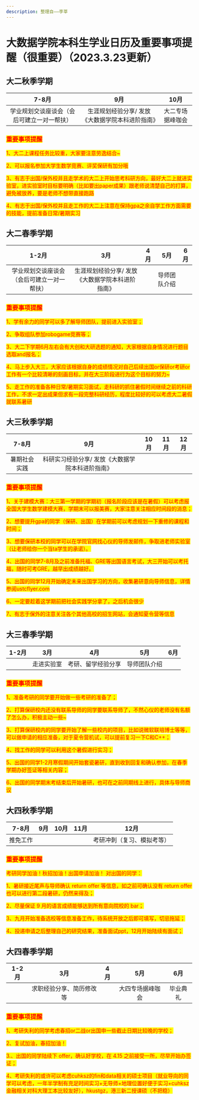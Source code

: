 ```yaml
---
description: 整理自——李莘
---
```


# 大数据学院本科生学业日历及重要事项提醒（很重要）（2023.3.23更新）

## 大二秋季学期

|          7-8月         |             9月            |    10月   |
| :-------------------: | :-----------------------: | :------: |
| 学业规划交谈座谈会（会后可建立一对一帮扶） | 生涯规划经验分享/ 发放《大数据学院本科进阶指南》 | 大二专场据峰咖会 |

### <mark style="color:red;">重要事项提醒</mark>

<mark style="color:red;">1、大二上课程任务比较重，大家要注意劳逸结合\~</mark>&#x20;

<mark style="color:red;">2、可以报名参加大学生数学竞赛、评奖保研有加分哦</mark>

<mark style="color:red;">3、有志于出国/保外校并且走学术的大二上开始思考科研方向，最好大二上就进实验室，进实验室时目标要明确（比如要出paper成果）跟老师说清楚自己的打算，避免被放养，要是老师不想带直接跑路</mark>&#x20;

<mark style="color:red;">4、有志于出国/保外校并且走工作的大二上注意在保持gpa之余自学工作方面需要的技能，提前准备日常/暑期实习</mark>

## 大二春季学期

|          1-2月         |             3月            |  4月 |   5月   |  6月 |
| :-------------------: | :-----------------------: | :-: | :----: | :-: |
| 学业规划交谈座谈会（会后可建立一对一帮扶） | 生涯规划经验分享/ 发放《大数据学院本科进阶指南》 |     | 导师团队介绍 |     |

### <mark style="color:red;">重要事项提醒</mark>

<mark style="color:red;">1、学有余力的同学可以多了解导师团队，提前进入实验室；</mark>

<mark style="color:red;">2、争取组队参加robogame竞赛等；</mark>

<mark style="color:red;">3、大二下学期6月左右会有大创和大研选题的通知，大家根据自身情况进行题目选取and报名；</mark>&#x20;

<mark style="color:red;">4、马上步入大三，大家应该根据自身的成绩情况对自己后续出国or保研or考研or工作有一个比较清晰的刻画目标，并在大三阶段进行为这个目标的努力\~</mark>

<mark style="color:red;">5、走工作的准备各种日常/暑期实习面试，走科研的抓住暑假时间继续之前的科研工作，不求一定出成果但求有一段完整科研经历，程度比较好的可以考虑大二暑假就联系暑研</mark>

## 大三秋季学期

|  7-8月  |             9月            | 10月 | 11月 | 12月 |
| :----: | :-----------------------: | :-: | :-: | :-: |
| 暑期社会实践 | 科研实习经验分享/ 发放《大数据学院本科进阶指南》 |     |     |     |

### <mark style="color:red;">重要事项提醒</mark>

<mark style="color:red;">1、关于建模大赛：大三第一学期的学期初（报名阶段应该是在暑假）可以考虑报全国大学生数学建模大赛，学期末可以报美赛，大家注意关注相应时间段的消息；</mark>

<mark style="color:red;">2、想要提升gpa的同学（保研、出国）在学期前可以考虑规划一下重修的课程和时间；</mark>

<mark style="color:red;">3、想要保研本校的同学可以在学院官网找心仪的导师发邮件，争取进老师实验室（让老师给你一个当ta学生的承诺）。</mark>&#x20;

<mark style="color:red;">4、出国的同学7-8月及之前准备托福、GRE等出国语言考试，大三开始可以考托福，随时可考GRE，越早出成绩越好。</mark>&#x20;

<mark style="color:red;">5、出国的同学12月开始确定未来出国学习的方向，收集暑研意向导师信息，详情参阅ustcflyer.com</mark>

<mark style="color:red;">6、一定要趁着这学期前把社会实践学分拿了，之后机会很少</mark>

<mark style="color:red;">7、有志于保外的注意关注各个其他高校的招生网站，会通知夏令营等信息</mark>

## 大三春季学期

| 1-2月 |   3月  |     4月    |   5月   |  6月 |
| :--: | :---: | :-------: | :----: | :-: |
|      | 走进实验室 | 考研、留学经验分享 | 导师团队介绍 |     |

### <mark style="color:red;">重要事项提醒</mark>

<mark style="color:red;">1、准备考研的同学要开始做一些考研的准备了；</mark>&#x20;

<mark style="color:red;">2、打算保研校内还没有联系导师的同学要联系导师了，不然心仪的老师没有名额了怎么办，积极主动一些\~</mark>&#x20;

<mark style="color:red;">3、打算保研校内的同学要开始了解一些校内的项目，比如说微软联培博士等等，可以做申请的相应准备，对于夏令营机试，可以提前复习一下C和C++；</mark>

<mark style="color:red;">4、找工作的同学可以利用这个暑假进行实习；</mark>&#x20;

<mark style="color:red;">5、出国的同学1-2月寒假期间开始套瓷暑研，直到收到回复和确认参加，在春季学期办好签证等相关内容；</mark>&#x20;

<mark style="color:red;">6、出国的同学期末考结束后开始暑研，也可在之前同期线上进行，具体与导师商议</mark>

## 大四秋季学期

| 7-8月 |  9月 | 10月 | 11月 |      12月      |
| :--: | :-: | :-: | :-: | :-----------: |
| 推免工作 |     |     |     | 考研冲刺（复习、模拟考等） |

### <mark style="color:red;">重要事项提醒</mark>

<mark style="color:red;">考研同学加油！秋招加油！出国申请加油！ 对出国的同学：</mark>

<mark style="color:red;">1、暑研接近尾声与导师确认 return offer 等信息，如之前可确认没有 return offer 也可以进行第二段暑研，仍然来得及；</mark>

<mark style="color:red;">2、尽量保证 9 月的语言成绩能够达到所有意向院校的 bar；</mark>

<mark style="color:red;">3、九月开始准备选校等信息准备工作，待系统开放之后即可填写，切忌拖延；</mark>

<mark style="color:red;">4、投递申请之后整理自己的研究结果，准备面试ppt，12月开始陆续有面试；</mark>

## 大四春季学期

| 1-2月 |      3月      |  4月 |    5月    |  6月  |
| :--: | :----------: | :-: | :------: | :--: |
|      | 求职经验分享、简历修改等 |     | 大四专场据峰咖会 | 毕业典礼 |

### <mark style="color:red;">重要事项提醒</mark>

<mark style="color:red;">1、考研失利的同学考虑春招or二战or出国申一些截止日期比较晚的学校；</mark>&#x20;

<mark style="color:red;">2、复试加油，春招加油！</mark>&#x20;

<mark style="color:red;">3.、出国的同学陆续下 offer，确认好学校，在 4.15 之前接受一所，尽早开始办签证；</mark>

<mark style="color:red;">4、考研失利的或许可以考虑cuhksz的fin和data相关的硕士项目（就业导向的同学可以考虑，一年半学制有充足时间实习+无导师+地理位置好便于实习+cuhksz金融相关对科大理工本比较友好），hkustgz，港三新二授课硕（不把稳）</mark>
